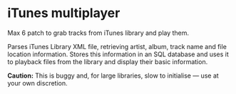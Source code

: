 # iTunes multiplayer

Max 6 patch to grab tracks from iTunes library and play them.

Parses iTunes Library XML file, retrieving artist, album, track name and file location information. Stores this information in an SQL database and uses it to playback files from the library and display their basic information.

**Caution:** This is buggy and, for large libraries, slow to initialise — use at your own discretion.
